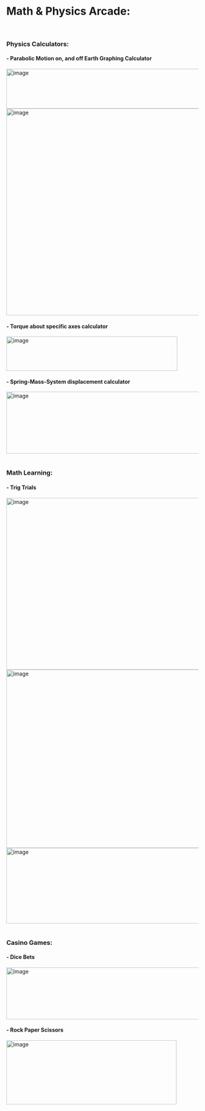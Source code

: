 <h1><b>Math & Physics Arcade:</b></h1>
<br>
<h3>Physics Calculators:</h3>
<h4>- Parabolic Motion on, and off Earth Graphing Calculator</h4>
<img width="834" height="104" alt="image" src="https://github.com/user-attachments/assets/f6466b61-590b-4500-839e-3091e08b9bb5" />
<img width="633" height="542" alt="image" src="https://github.com/user-attachments/assets/b7c88db1-3c86-425d-89b2-2cfac830f737" />
<br>
<h4>- Torque about specific axes calculator</h4>
<img width="448" height="90" alt="image" src="https://github.com/user-attachments/assets/ed83f819-16fb-4802-95f2-88fe6f96bdb5" />
<br>
<h4>- Spring-Mass-System displacement calculator</h4>
<img width="654" height="162" alt="image" src="https://github.com/user-attachments/assets/8ed06180-6588-473e-962d-7a188d633fba" />
<br>
<br>
<h3>Math Learning:</h3>
<h4>- Trig Trials</h4>
<img width="609" height="450" alt="image" src="https://github.com/user-attachments/assets/9da8421d-afed-4cda-9691-b7f451a27036" />
<img width="694" height="467" alt="image" src="https://github.com/user-attachments/assets/de2635a7-f000-48e4-b456-654cae63f3aa" />
<img width="575" height="198" alt="image" src="https://github.com/user-attachments/assets/cbacce14-eab6-4489-9c94-205fb9822a5b" />
<br>
<br>
<h3>Casino Games:</h3>
<h4>- Dice Bets</h4>
<img width="568" height="136" alt="image" src="https://github.com/user-attachments/assets/e99c47a6-8f83-4d66-9f13-895755444187" />
<br>
<h4>- Rock Paper Scissors</h4>
<img width="446" height="168" alt="image" src="https://github.com/user-attachments/assets/381d99bc-bb31-472d-989c-8612cc62309d" />
